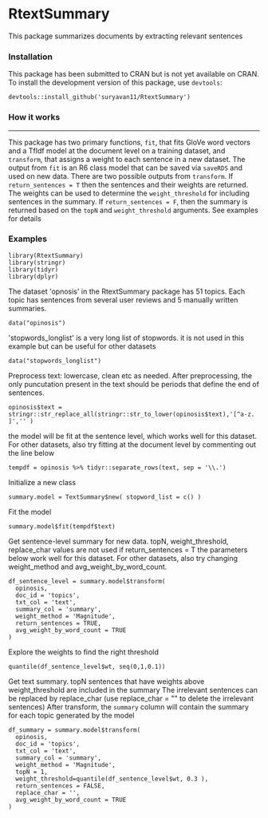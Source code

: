 # RtextSummary
This package summarizes documents by extracting relevant sentences


### Installation

This package has been submitted to CRAN but is not yet available on CRAN. 
To install the development version of this package, use `devtools`:

    devtools::install_github('suryavan11/RtextSummary')
    
### How it works
--------

This package has two primary functions, `fit`, that fits GloVe word vectors and a TfIdf model at the document level on a training dataset, and `transform`, that assigns a weight to each sentence in a new dataset. The output from `fit` is an R6 class model that can be saved via `saveRDS` and used on new data. There are two possible outputs from `transform`. If `return_sentences = T` then the sentences and their weights are returned. The weights can be used to determine the `weight_threshold` for including sentences in the summary. If `return_sentences = F`, then the summary is returned based on the `topN` and `weight_threshold` arguments. See examples for details

### Examples

    library(RtextSummary)
    library(stringr)
    library(tidyr)
    library(dplyr)
    

The dataset 'opnosis' in the RtextSummary package has 51 topics. 
Each topic has sentences from several user reviews and 5 manually written summaries. 

    data("opinosis") 

'stopwords_longlist' is a very long list of stopwords. it is not used in this example but can be useful for other datasets

    data("stopwords_longlist")

Preprocess text: lowercase, clean etc as needed. 
After preprocessing, the only puncutation present in the text should be periods that define the end of sentences.

    opinosis$text = stringr::str_replace_all(stringr::str_to_lower(opinosis$text),'[^a-z. ]','' )

the model will be fit at the sentence level, which works well for this dataset.
For other datasets, also try fitting at the document level by commenting out the line below

    tempdf = opinosis %>% tidyr::separate_rows(text, sep = '\\.')

Initialize a new class

    summary.model = TextSummary$new( stopword_list = c() )
    
Fit the model

    summary.model$fit(tempdf$text)
      
Get sentence-level summary for new data. 
topN, weight_threshold, replace_char values are not used if return_sentences = T 
the parameters below work well for this dataset. For other datasets, also try changing weight_method and avg_weight_by_word_count.

    df_sentence_level = summary.model$transform(
      opinosis,
      doc_id = 'topics',
      txt_col = 'text',
      summary_col = 'summary',
      weight_method = 'Magnitude',
      return_sentences = TRUE,
      avg_weight_by_word_count = TRUE
    )
                             
Explore the weights to find the right threshold

    quantile(df_sentence_level$wt, seq(0,1,0.1))
    
Get text summary. topN sentences that have weights above weight_threshold are included in the summary
The irrelevant sentences can be replaced by replace_char (use replace_char = "" to delete the irrelevant sentences) 
After transform, the `summary` column will contain the summary for each topic generated by the model

    df_summary = summary.model$transform(
      opinosis,
      doc_id = 'topics',
      txt_col = 'text',
      summary_col = 'summary',
      weight_method = 'Magnitude', 
      topN = 1,
      weight_threshold=quantile(df_sentence_level$wt, 0.3 ),
      return_sentences = FALSE,
      replace_char = '',
      avg_weight_by_word_count = TRUE
    )
    
    

